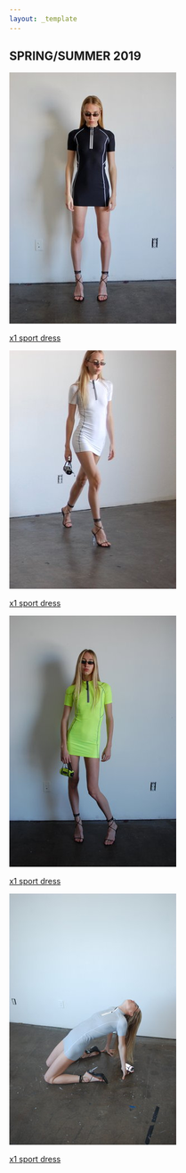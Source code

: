 ```yaml
---
layout: _template
---
```


## SPRING/SUMMER 2019

<div>
	<div>
		<a href="black">
			<img src="/_static/black-0.jpeg" alt="black">
			<p>x1 sport dress</p>
		</a>
	</div>
	<div>
		<a href="white">
			<img src="/_static/white-0.jpeg" alt="white">
			<p>x1 sport dress</p>
		</a>
	</div>
</div>
<div>
	<div>
		<a href="neon">
			<img src="/_static/neon-0.jpg" alt="neon">
			<p>x1 sport dress</p>
		</a>
	</div>
	<div>
		<a href="grey">
			<img src="/_static/grey-0.jpg" alt="grey">
			<p>x1 sport dress</p>
		</a>
	</div>
</div>